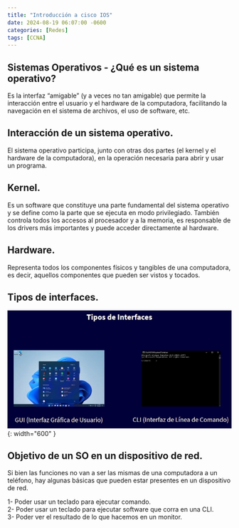 ```yaml
---
title: "Introducción a cisco IOS"
date: 2024-08-19 06:07:00 -0600
categories: [Redes]
tags: [CCNA]
---
```


## Sistemas Operativos - ¿Qué es un sistema operativo?

Es la interfaz “amigable” (y a veces no tan amigable) que permite la interacción entre el usuario y el hardware de la computadora, facilitando la navegación en el sistema de archivos, el uso de software, etc.

## Interacción de un sistema operativo.

El sistema operativo participa, junto con otras dos partes (el kernel y el hardware de la computadora), en la operación necesaria para abrir y usar un programa.

## Kernel.

Es un software que constituye una parte fundamental del sistema operativo y se define como la parte que se ejecuta en modo privilegiado. También controla todos los accesos al procesador y a la memoria, es responsable de los drivers más importantes y puede acceder directamente al hardware.

## Hardware.

Representa todos los componentes físicos y tangibles de una computadora, es decir, aquellos componentes que pueden ser vistos y tocados.

## Tipos de interfaces.

![alt text](/assets/interface.png){: width="600" }

## Objetivo de un SO en un dispositivo de red.

Si bien las funciones no van a ser las mismas de una computadora a un teléfono, hay algunas básicas que pueden estar presentes en un dispositivo de red.

1- Poder usar un teclado para ejecutar comando.  
2- Poder usar un teclado para ejecutar software que corra en una CLI.  
3- Poder ver el resultado de lo que hacemos en un monitor.  
